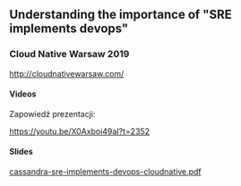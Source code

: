 ## Understanding the importance of "SRE implements devops"

### Cloud Native Warsaw 2019

http://cloudnativewarsaw.com/

#### Videos

Zapowiedź prezentacji:

https://youtu.be/X0Axboi49aI?t=2352

#### Slides

[cassandra-sre-implements-devops-cloudnative.pdf](cassandra-sre-implements-devops-cloudnative.pdf)
